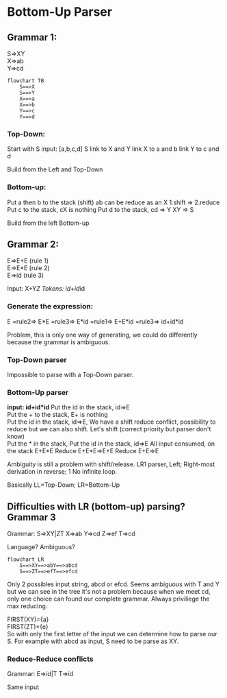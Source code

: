 # Bottom-Up Parser

## Grammar 1:

S=>XY  
X=>ab  
Y=>cd

```mermaid
flowchart TB
    S==>X
    S==>Y
    X==>a
    X==>b
    Y==>c
    Y==>d
```

### Top-Down:

Start with S
input: [a,b,c,d]
S link to X and Y
link X to a and b
link Y to c and d

Build from the Left and Top-Down

### Bottom-up:

Put a then b to the stack (shift)
ab can be reduce as an X
1.shift => 2.reduce
Put c to the stack, cX is nothing
Put d to the stack, cd => Y
XY => S

Build from the left Bottom-up

## Grammar 2:

E=>E+E (rule 1)  
E=>E\*E (rule 2)  
E=>id (rule 3)

Input: X+Y*Z
Tokens: id+id*id

### Generate the expression:

E =rule2=> E\*E =rule3=> E\*id =rule1=> E+E\*id =rule3=> id+id\*id

Problem, this is only one way of generating, we could do differently because the grammar is ambiguous.

### Top-Down parser

Impossible to parse with a Top-Down parser.

### Bottom-Up parser

**input: id+id\*id**
Put the id in the stack, id=>E  
Put the + to the stack, E+ is nothing  
Put the id in the stack, id=>E,
We have a shift reduce conflict, possibility to reduce but we can also shift.
Let's shift (correct priority but parser don't know)  
Put the * in the stack,
Put the id in the stack, id=>E
All input consumed, on the stack E+E*E
Reduce E+E\*E=>E+E
Reduce E+E=>E

Ambiguity is still a problem with shift/release.
LR1 parser, Left; Right-most derivation in reverse; 1
No infinite loop.

Basically LL=Top-Down; LR=Bottom-Up

## Difficulties with LR (bottom-up) parsing? Grammar 3

Grammar:
S=>XY|ZT
X=>ab
Y=>cd
Z=>ef
T=>cd

Language? Ambiguous?

```mermaid
flowchart LR
    S==>XY==>abY==>abcd
    S==>ZT==>efT==>efcd
```

Only 2 possibles input string, abcd or efcd.
Seems ambiguous with T and Y but we can see in the tree it's not a problem because when we meet cd, only one choice can found our complete grammar. Always priviliege the max reducing.

FIRST(XY)={a}  
FIRST(ZT)={e}  
So with only the first letter of the input we can determine how to parse our S.
For example with abcd as input, S need to be parse as XY.

### Reduce-Reduce conflicts

Grammar:
E=>id|T
T=>id

Same input
